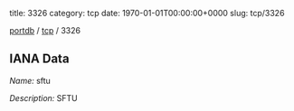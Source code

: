 title: 3326
category: tcp
date: 1970-01-01T00:00:00+0000
slug: tcp/3326

[portdb](/) / [tcp](/category/tcp.html) / 3326


## IANA Data

_Name:_ sftu

_Description:_ SFTU

